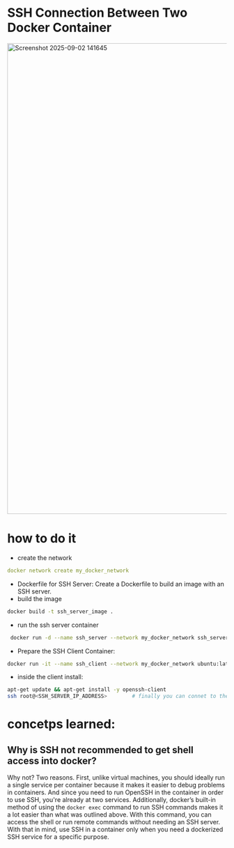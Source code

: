 # SSH Connection Between Two Docker Container
<img width="1920" height="1080" alt="Screenshot 2025-09-02 141645" src="https://github.com/user-attachments/assets/7ba6a333-f8ba-4080-add5-7748d55f45bb" />

# how to do it 

- create the network
```yaml
docker network create my_docker_network
```

- Dockerfile for SSH Server: Create a Dockerfile to build an image with an SSH server.
- build the image
```bash
docker build -t ssh_server_image .
```
- run the ssh server container
```bash
 docker run -d --name ssh_server --network my_docker_network ssh_server_image
```
- Prepare the SSH Client Container:
```bash
docker run -it --name ssh_client --network my_docker_network ubuntu:latest bash
```
- inside the client install:
```bash
apt-get update && apt-get install -y openssh-client
ssh root@<SSH_SERVER_IP_ADDRESS>        # finally you can connet to the container
```

# concetps learned:
## Why is SSH not recommended to get shell access into docker?
Why not? Two reasons. First, unlike virtual machines, you should ideally run a single service per container because it makes it easier to debug problems in containers. And since you need to run OpenSSH in the container in order to use SSH, you're already at two services. Additionally, docker’s built-in method of using the `docker exec` command to run SSH commands makes it a lot easier than what was outlined above. With this command, you can access the shell or run remote commands without needing an SSH server. With that in mind, use SSH in a container only when you need a dockerized SSH service for a specific purpose.






